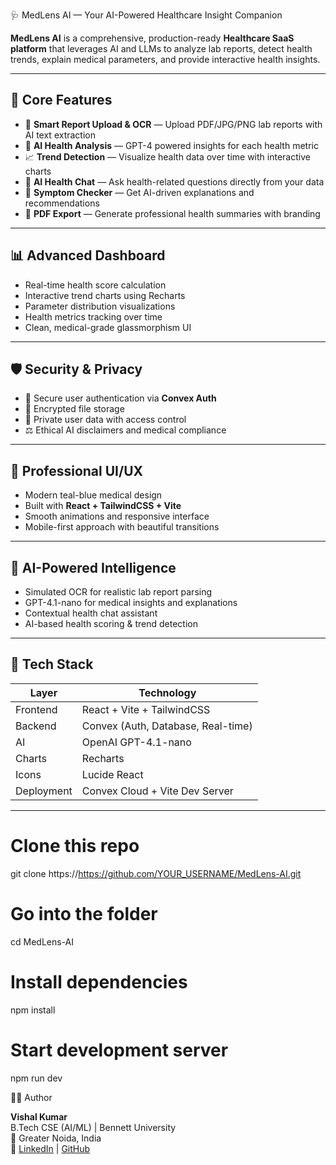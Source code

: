   🩺 MedLens AI — Your AI-Powered Healthcare Insight Companion  

**MedLens AI** is a comprehensive, production-ready **Healthcare SaaS platform** that leverages AI and LLMs to analyze lab reports, detect health trends, explain medical parameters, and provide interactive health insights.  

---

## 🔬 Core Features
- 🧾 **Smart Report Upload & OCR** — Upload PDF/JPG/PNG lab reports with AI text extraction  
- 🤖 **AI Health Analysis** — GPT-4 powered insights for each health metric  
- 📈 **Trend Detection** — Visualize health data over time with interactive charts  
- 💬 **AI Health Chat** — Ask health-related questions directly from your data  
- 🧠 **Symptom Checker** — Get AI-driven explanations and recommendations  
- 📄 **PDF Export** — Generate professional health summaries with branding  

---

## 📊 Advanced Dashboard
- Real-time health score calculation  
- Interactive trend charts using Recharts  
- Parameter distribution visualizations  
- Health metrics tracking over time  
- Clean, medical-grade glassmorphism UI  

---

## 🛡️ Security & Privacy
- 🔐 Secure user authentication via **Convex Auth**  
- 🧱 Encrypted file storage  
- 🚫 Private user data with access control  
- ⚖️ Ethical AI disclaimers and medical compliance  

---

## 🎨 Professional UI/UX
- Modern teal-blue medical design  
- Built with **React + TailwindCSS + Vite**  
- Smooth animations and responsive interface  
- Mobile-first approach with beautiful transitions  

---

## 🧠 AI-Powered Intelligence
- Simulated OCR for realistic lab report parsing  
- GPT-4.1-nano for medical insights and explanations  
- Contextual health chat assistant  
- AI-based health scoring & trend detection  

---

## 🧩 Tech Stack
| Layer | Technology |
|-------|-------------|
| Frontend | React + Vite + TailwindCSS |
| Backend | Convex (Auth, Database, Real-time) |
| AI | OpenAI GPT-4.1-nano |
| Charts | Recharts |
| Icons | Lucide React |
| Deployment | Convex Cloud + Vite Dev Server |

---

# Clone this repo
git clone https://https://github.com/YOUR_USERNAME/MedLens-AI.git

# Go into the folder
cd MedLens-AI

# Install dependencies
npm install

# Start development server
npm run dev

🧑‍💻 Author

**Vishal Kumar**  
B.Tech CSE (AI/ML) | Bennett University  
📍 Greater Noida, India  
🔗 [LinkedIn](#) | [GitHub](https://github.com/VishalK720)


